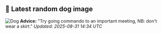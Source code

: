## 🐶 Latest random dog image
![Dog](https://images.dog.ceo/breeds/frise-bichon/3.jpg)
**Advice:** "Try going commando to an important meeting, NB: don't wear a skirt."
*Updated: 2025-08-31 14:34 UTC*
